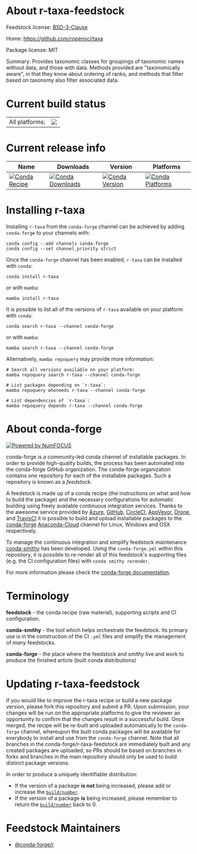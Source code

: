 About r-taxa-feedstock
======================

Feedstock license: [BSD-3-Clause](https://github.com/conda-forge/r-taxa-feedstock/blob/main/LICENSE.txt)

Home: https://github.com/ropensci/taxa

Package license: MIT

Summary: Provides taxonomic classes for groupings of taxonomic names without data, and those with data. Methods provided are "taxonomically aware", in that they know about ordering of ranks, and methods that filter based on taxonomy also filter associated data.

Current build status
====================


<table><tr><td>All platforms:</td>
    <td>
      <a href="https://dev.azure.com/conda-forge/feedstock-builds/_build/latest?definitionId=7488&branchName=main">
        <img src="https://dev.azure.com/conda-forge/feedstock-builds/_apis/build/status/r-taxa-feedstock?branchName=main">
      </a>
    </td>
  </tr>
</table>

Current release info
====================

| Name | Downloads | Version | Platforms |
| --- | --- | --- | --- |
| [![Conda Recipe](https://img.shields.io/badge/recipe-r--taxa-green.svg)](https://anaconda.org/conda-forge/r-taxa) | [![Conda Downloads](https://img.shields.io/conda/dn/conda-forge/r-taxa.svg)](https://anaconda.org/conda-forge/r-taxa) | [![Conda Version](https://img.shields.io/conda/vn/conda-forge/r-taxa.svg)](https://anaconda.org/conda-forge/r-taxa) | [![Conda Platforms](https://img.shields.io/conda/pn/conda-forge/r-taxa.svg)](https://anaconda.org/conda-forge/r-taxa) |

Installing r-taxa
=================

Installing `r-taxa` from the `conda-forge` channel can be achieved by adding `conda-forge` to your channels with:

```
conda config --add channels conda-forge
conda config --set channel_priority strict
```

Once the `conda-forge` channel has been enabled, `r-taxa` can be installed with `conda`:

```
conda install r-taxa
```

or with `mamba`:

```
mamba install r-taxa
```

It is possible to list all of the versions of `r-taxa` available on your platform with `conda`:

```
conda search r-taxa --channel conda-forge
```

or with `mamba`:

```
mamba search r-taxa --channel conda-forge
```

Alternatively, `mamba repoquery` may provide more information:

```
# Search all versions available on your platform:
mamba repoquery search r-taxa --channel conda-forge

# List packages depending on `r-taxa`:
mamba repoquery whoneeds r-taxa --channel conda-forge

# List dependencies of `r-taxa`:
mamba repoquery depends r-taxa --channel conda-forge
```


About conda-forge
=================

[![Powered by
NumFOCUS](https://img.shields.io/badge/powered%20by-NumFOCUS-orange.svg?style=flat&colorA=E1523D&colorB=007D8A)](https://numfocus.org)

conda-forge is a community-led conda channel of installable packages.
In order to provide high-quality builds, the process has been automated into the
conda-forge GitHub organization. The conda-forge organization contains one repository
for each of the installable packages. Such a repository is known as a *feedstock*.

A feedstock is made up of a conda recipe (the instructions on what and how to build
the package) and the necessary configurations for automatic building using freely
available continuous integration services. Thanks to the awesome service provided by
[Azure](https://azure.microsoft.com/en-us/services/devops/), [GitHub](https://github.com/),
[CircleCI](https://circleci.com/), [AppVeyor](https://www.appveyor.com/),
[Drone](https://cloud.drone.io/welcome), and [TravisCI](https://travis-ci.com/)
it is possible to build and upload installable packages to the
[conda-forge](https://anaconda.org/conda-forge) [Anaconda-Cloud](https://anaconda.org/)
channel for Linux, Windows and OSX respectively.

To manage the continuous integration and simplify feedstock maintenance
[conda-smithy](https://github.com/conda-forge/conda-smithy) has been developed.
Using the ``conda-forge.yml`` within this repository, it is possible to re-render all of
this feedstock's supporting files (e.g. the CI configuration files) with ``conda smithy rerender``.

For more information please check the [conda-forge documentation](https://conda-forge.org/docs/).

Terminology
===========

**feedstock** - the conda recipe (raw material), supporting scripts and CI configuration.

**conda-smithy** - the tool which helps orchestrate the feedstock.
                   Its primary use is in the construction of the CI ``.yml`` files
                   and simplify the management of *many* feedstocks.

**conda-forge** - the place where the feedstock and smithy live and work to
                  produce the finished article (built conda distributions)


Updating r-taxa-feedstock
=========================

If you would like to improve the r-taxa recipe or build a new
package version, please fork this repository and submit a PR. Upon submission,
your changes will be run on the appropriate platforms to give the reviewer an
opportunity to confirm that the changes result in a successful build. Once
merged, the recipe will be re-built and uploaded automatically to the
`conda-forge` channel, whereupon the built conda packages will be available for
everybody to install and use from the `conda-forge` channel.
Note that all branches in the conda-forge/r-taxa-feedstock are
immediately built and any created packages are uploaded, so PRs should be based
on branches in forks and branches in the main repository should only be used to
build distinct package versions.

In order to produce a uniquely identifiable distribution:
 * If the version of a package **is not** being increased, please add or increase
   the [``build/number``](https://docs.conda.io/projects/conda-build/en/latest/resources/define-metadata.html#build-number-and-string).
 * If the version of a package **is** being increased, please remember to return
   the [``build/number``](https://docs.conda.io/projects/conda-build/en/latest/resources/define-metadata.html#build-number-and-string)
   back to 0.

Feedstock Maintainers
=====================

* [@conda-forge/r](https://github.com/conda-forge/r/)

